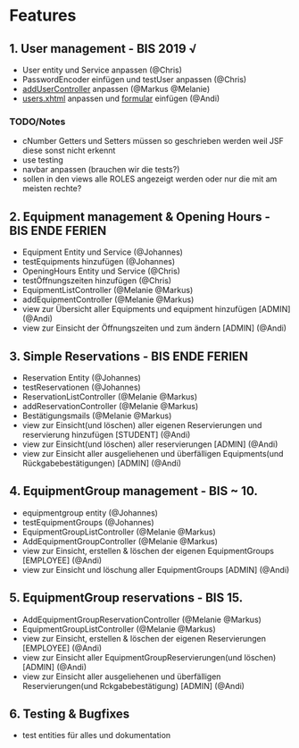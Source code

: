 # Features

## 1. User management - BIS 2019 √

- User entity und Service anpassen (@Chris)
- PasswordEncoder einfügen und testUser anpassen (@Chris)
- [addUserController](https://git.uibk.ac.at/csat2187/evs-projektarbeit/blob/master/src/main/java/at/qe/sepm/skeleton/ui/controllers/AddUserController.java) anpassen (@Markus @Melanie)
- [users.xhtml](https://git.uibk.ac.at/csat2187/evs-projektarbeit/blob/master/src/main/webapp/admin/users.xhtml) anpassen und [formular](https://git.uibk.ac.at/csat2187/evs-projektarbeit/blob/master/src/main/webapp/admin/create-user.xhtml) einfügen (@Andi)

### TODO/Notes

- cNumber Getters und Setters müssen so geschrieben werden weil JSF diese sonst nicht erkennt
- use testing
- navbar anpassen (brauchen wir die tests?)
- sollen in den views alle ROLES angezeigt werden oder nur die mit am meisten rechte?

## 2. Equipment management & Opening Hours - BIS ENDE FERIEN

- Equipment Entity und Service (@Johannes)
- testEquipments hinzufügen (@Johannes)
- OpeningHours Entity und Service (@Chris)
- testÖffnungszeiten hinzufügen (@Chris)
- EquipmentListController (@Melanie @Markus)
- addEquipmentController (@Melanie @Markus)
- view zur Übersicht aller Equipments und equipment hinzufügen [ADMIN] (@Andi)
- view zur Einsicht der Öffnungszeiten und zum ändern [ADMIN] (@Andi)

## 3. Simple Reservations - BIS ENDE FERIEN

- Reservation Entity (@Johannes)
- testReservationen (@Johannes)
- ReservationListController (@Melanie @Markus)
- addReservationController (@Melanie @Markus)
- Bestätigungsmails (@Melanie @Markus)
- view zur Einsicht(und löschen) aller eigenen Reservierungen und reservierung hinzufügen [STUDENT] (@Andi)
- view zur Einsicht(und löschen) aller reservierungen [ADMIN] (@Andi)
- view zur Einsicht aller ausgeliehenen und überfälligen Equipments(und Rückgabebestätigungen) [ADMIN] (@Andi)

## 4. EquipmentGroup management - BIS ~ 10.

- equipmentgroup entity (@Johannes)
- testEquipmentGroups (@Johannes)
- EquipmentGroupListController (@Melanie @Markus)
- AddEquipmentGroupController (@Melanie @Markus)
- view zur Einsicht, erstellen & löschen der eigenen EquipmentGroups [EMPLOYEE] (@Andi)
- view zur Einsicht und löschung aller EquipmentGroups [ADMIN] (@Andi)

## 5. EquipmentGroup reservations - BIS 15.

- AddEquipmentGroupReservationController (@Melanie @Markus)
- EquipmentGroupListController (@Melanie @Markus)
- view zur Einsicht, erstellen & löschen der eigenen Reservierungen [EMPLOYEE] (@Andi)
- view zur Einsicht aller EquipmentGroupReservierungen(und löschen) [ADMIN] (@Andi)
- view zur Einsicht aller ausgeliehenen und überfälligen Reservierungen(und Rckgabebestätigung) [ADMIN] (@Andi)

## 6. Testing & Bugfixes

- test entities für alles und dokumentation
